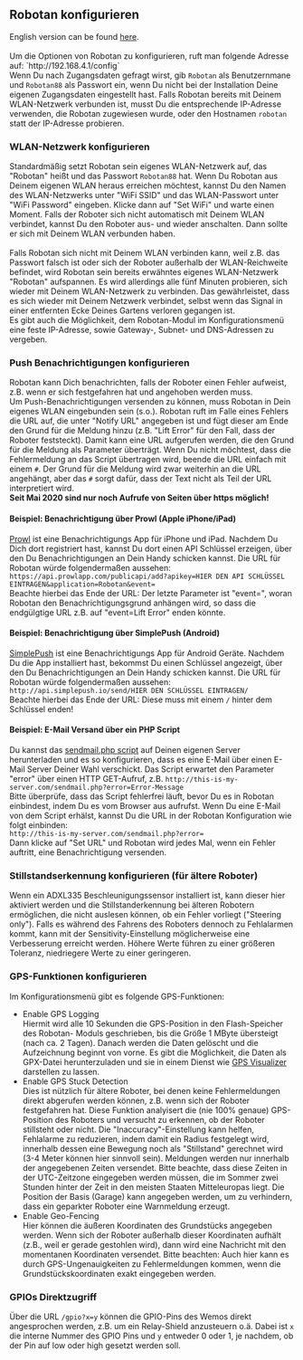 <H2>Robotan konfigurieren</H2>
English version can be found <A HREF="Configuration.md">here</A>.
<BR><BR>
Um die Optionen von Robotan zu konfigurieren, ruft man folgende Adresse auf:
  `http://192.168.4.1/config`
<BR>
Wenn Du nach Zugangsdaten gefragt wirst, gib <code>Robotan</code> als Benutzernmane
und <code>Robotan88</code> als Passwort ein, wenn Du nicht bei der Installation Deine eigenen Zugangsdaten eingestellt hast. 
Falls Robotan bereits mit Deinem
WLAN-Netzwerk verbunden ist, musst Du die entsprechende IP-Adresse verwenden,
die Robotan zugewiesen wurde, oder den Hostnamen <code>robotan</code> statt
der IP-Adresse probieren.<BR>
<H3>WLAN-Netzwerk konfigurieren</H3>
Standardmäßig setzt Robotan sein eigenes WLAN-Netzwerk auf, das "Robotan" heißt 
und das Passwort <code>Robotan88</code> hat. Wenn Du Robotan aus Deinem eigenen
WLAN heraus erreichen möchtest, kannst Du den Namen des WLAN-Netzwerks unter
"WiFi SSID" und das WLAN-Passwort unter "WiFi Password" eingeben. Klicke dann
auf "Set WiFi" und warte einen Moment. Falls der Roboter sich nicht automatisch
mit Deinem WLAN verbindet, kannst Du den Roboter aus- und wieder anschalten.
Dann sollte er sich mit Deinem WLAN verbunden haben.
<BR><BR>
Falls Robotan sich nicht mit Deinem WLAN verbinden kann, weil z.B. das Passwort
falsch ist oder sich der Roboter außerhalb der WLAN-Reichweite befindet, wird
Robotan sein bereits erwähntes eigenes WLAN-Netzwerk "Robotan" aufspannen. Es
wird allerdings alle fünf Minuten probieren, sich wieder mit Deinem WLAN-Netzwerk
zu verbinden. Das gewährleistet, dass es sich wieder mit Deinem Netzwerk verbindet,
selbst wenn das Signal in einer entfernten Ecke Deines Gartens verloren gegangen
ist.<BR>  
Es gibt auch die Möglichkeit, dem Robotan-Modul im Konfigurationsmenü eine feste IP-Adresse, sowie Gateway-, Subnet- und DNS-Adressen zu vergeben.
<H3>Push Benachrichtigungen konfigurieren</H3>

Robotan kann Dich benachrichten, falls der Roboter einen Fehler aufweist, z.B.
wenn er sich festgefahren hat und angehoben werden muss.<BR>
Um Push-Benachrichtigungen versenden zu können, muss Robotan in Dein eigenes
WLAN eingebunden sein (s.o.). Robotan ruft im Falle eines Fehlers die URL auf,
die unter "Notify URL" angegeben ist und fügt dieser am Ende den Grund für die 
Meldung hinzu (z.B. "Lift Error" für den Fall, dass der Roboter feststeckt). 
Damit kann eine URL aufgerufen werden, die den Grund für die Meldung als Parameter
überträgt. Wenn Du nicht möchtest, dass die Fehlermeldung an das Script übertragen
wird, beende die URL einfach mit einem <code>#</code>. Der Grund für die Meldung
wird zwar weiterhin an die URL angehängt, aber das <code>#</code> sorgt dafür,
dass der Text nicht als Teil der URL interpretiert wird.<BR>
<B>Seit Mai 2020 sind nur noch Aufrufe von Seiten über https möglich!</B>

<H4>Beispiel: Benachrichtigung über Prowl (Apple iPhone/iPad)</H4>

<A HREF="http://www.prowlapp.com">Prowl</A> ist eine Benachrichtigungs App für
iPhone und iPad. Nachdem Du Dich dort registriert hast, kannst Du dort einen API
Schlüssel erzeigen, über den Du Benachrichtigungen an Dein Handy schicken kannst.
Die URL für Robotan würde folgendermaßen aussehen:<BR>
`https://api.prowlapp.com/publicapi/add?apikey=HIER DEN API SCHLÜSSEL EINTRAGEN&application=Robotan&event=`
<BR>
Beachte hierbei das Ende der URL: Der letzte Parameter ist "event=", woran 
Robotan den Benachrichtigungsgrund anhängen wird, so dass die endgülgtige URL
z.B. auf "event=Lift Error" enden könnte.


<H4>Beispiel: Benachrichtigung über SimplePush (Android)</H4>

<A HREF="http://www.simplepush.io">SimplePush</A> ist eine Benachrichtigungs App für
Android Geräte. Nachdem Du die App installiert hast, bekommst Du einen Schlüssel
angezeigt, über den Du Benachrichtigungen an Dein Handy schicken kannst.
Die URL für Robotan würde folgendermaßen aussehen:<BR>
`http://api.simplepush.io/send/HIER DEN SCHLÜSSEL EINTRAGEN/`
<BR>
Beachte hierbei das Ende der URL: Diese muss mit einem <code>/</code> hinter
dem Schlüssel enden!

<H4>Beispiel: E-Mail Versand über ein PHP Script</H4>

Du kannst das <A HREF="scripts/sendmail.php">sendmail.php script</A> auf Deinen
eigenen Server herunterladen und es so konfigurieren, dass es eine E-Mail über
einen E-Mail Server Deiner Wahl verschickt. Das Script erwartet den Parameter
"error" über einen HTTP GET-Aufruf, z.B.
`http://this-is-my-server.com/sendmail.php?error=Error-Message`
<BR>
Bitte überprüfe, dass das Script fehlerfrei läuft, bevor Du es in Robotan 
einbindest, indem Du es vom Browser aus aufrufst. Wenn Du eine E-Mail von dem
Script erhälst, kannst Du die URL in der Robotan Konfiguration wie folgt 
einbinden:
<BR>
  `http://this-is-my-server.com/sendmail.php?error=`
<BR>
Dann klicke auf "Set URL" und Robotan wird jedes Mal, wenn ein Fehler auftritt,
eine Benachrichtigung versenden.

<H3>Stillstandserkennung konfigurieren (für ältere Roboter)</H3>
Wenn ein ADXL335 Beschleunigungssensor installiert ist, kann dieser hier aktiviert werden und die Stillstanderkennung bei älteren Robotern ermöglichen, die nicht auslesen können, ob ein Fehler vorliegt ("Steering only"). Falls es während des Fahrens des Roboters dennoch zu Fehlalarmen kommt, kann mit der Sensitivity-Einstellung möglicherweise eine Verbesserung erreicht werden. Höhere Werte führen zu einer größeren Toleranz, niedriegere Werte zu einer geringeren.

<H3>GPS-Funktionen konfigurieren</H3>
Im Konfigurationsmenü gibt es folgende GPS-Funktionen:
<UL>
<LI>Enable GPS Logging</LI>
Hiermit wird alle 10 Sekunden die GPS-Position in den Flash-Speicher des Robotan-
Moduls geschrieben, bis die Größe 1 MByte übersteigt (nach ca. 2 Tagen). 
Danach werden die Daten gelöscht und die Aufzeichnung beginnt von vorne. 
Es gibt die Möglichkeit, die Daten als GPX-Datei herunterzuladen und sie in einem
Dienst wie <A HREF="http://www.gpsvisualizer.com/map_input">GPS Visualizer</A> 
darstellen zu lassen.
<LI>Enable GPS Stuck Detection</LI>
Dies ist nützlich für ältere Roboter, bei denen keine Fehlermeldungen direkt 
abgerufen werden können, z.B. wenn sich der Roboter festgefahren hat.
Diese Funktion analyisert die (nie 100% genaue) GPS-Position des Roboters und 
versucht zu erkennen, ob der Roboter stillsteht oder nicht. Die "Inaccuracy"-Einstellung
kann helfen, Fehlalarme zu reduzieren, indem damit ein Radius festgelegt wird,
innerhalb dessen eine Bewegung noch als "Stillstand" gerechnet wird (3-4 Meter können hier sinnvoll sein).
Meldungen werden nur innerhalb der angegebenen Zeiten versendet. Bitte beachte,
dass diese Zeiten in der UTC-Zeitzone eingegeben werden müssen, die im Sommer
zwei Stunden hinter der Zeit in den meisten Staaten Mitteleuropas liegt.
Die Position der Basis (Garage) kann angegeben werden, um zu verhindern, dass
ein geparkter Roboter eine Warnmeldung erzeugt.  
<LI>Enable Geo-Fencing</LI>
Hier können die äußeren Koordinaten des Grundstücks angegeben werden. Wenn sich
der Roboter außerhalb dieser Koordinaten aufhält (z.B., weil er gerade gestohlen wird), dann wird eine Nachricht mit den momentanen Koordinaten versendet.
Bitte beachten: Auch hier kann es durch GPS-Ungenauigkeiten zu Fehlermeldungen kommen, wenn die Grundstückskoordinaten exakt eingegeben werden.
</UL>
<H3>GPIOs Direktzugriff</H3>
Über die URL <code>/gpio?x=y</code> können die GPIO-Pins des Wemos direkt angesprochen werden, z.B. um ein Relay-Shield anzusteuern
o.ä. Dabei ist <code>x</code> die interne Nummer des GPIO Pins und <code>y</code> entweder 0 oder 1, je nachdem, ob der Pin auf low oder high gesetzt werden soll.

